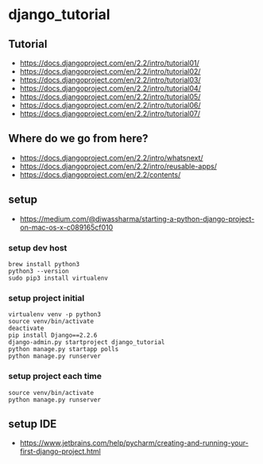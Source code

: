 # django_tutorial

## Tutorial

* https://docs.djangoproject.com/en/2.2/intro/tutorial01/
* https://docs.djangoproject.com/en/2.2/intro/tutorial02/
* https://docs.djangoproject.com/en/2.2/intro/tutorial03/
* https://docs.djangoproject.com/en/2.2/intro/tutorial04/
* https://docs.djangoproject.com/en/2.2/intro/tutorial05/
* https://docs.djangoproject.com/en/2.2/intro/tutorial06/
* https://docs.djangoproject.com/en/2.2/intro/tutorial07/

## Where do we go from here?
* https://docs.djangoproject.com/en/2.2/intro/whatsnext/
* https://docs.djangoproject.com/en/2.2/intro/reusable-apps/
* https://docs.djangoproject.com/en/2.2/contents/

## setup

* https://medium.com/@diwassharma/starting-a-python-django-project-on-mac-os-x-c089165cf010

### setup dev host

```
brew install python3
python3 --version
sudo pip3 install virtualenv
```

### setup project initial

```
virtualenv venv -p python3
source venv/bin/activate
deactivate
pip install Django==2.2.6
django-admin.py startproject django_tutorial
python manage.py startapp polls
python manage.py runserver
```

### setup project each time
```
source venv/bin/activate
python manage.py runserver
```


## setup IDE 
* https://www.jetbrains.com/help/pycharm/creating-and-running-your-first-django-project.html
